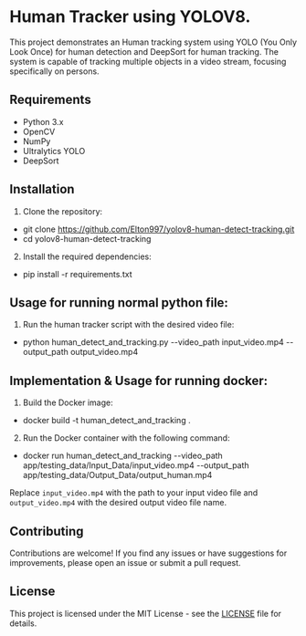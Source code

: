 # Human Tracker using YOLOV8.

This project demonstrates an Human tracking system using YOLO (You Only Look Once) for human detection and DeepSort for human tracking. The system is capable of tracking multiple objects in a video stream, focusing specifically on persons.

## Requirements

- Python 3.x
- OpenCV
- NumPy
- Ultralytics YOLO
- DeepSort

## Installation

1. Clone the repository:
- git clone https://github.com/Elton997/yolov8-human-detect-tracking.git
- cd yolov8-human-detect-tracking

2. Install the required dependencies:
- pip install -r requirements.txt


## Usage for running normal python file:

1. Run the human tracker script with the desired video file:
- python human_detect_and_tracking.py --video_path input_video.mp4 --output_path output_video.mp4

## Implementation & Usage for running docker:

1. Build the Docker image:
- docker build -t human_detect_and_tracking .

2. Run the Docker container with the following command:
- docker run human_detect_and_tracking --video_path app/testing_data/Input_Data/input_video.mp4 --output_path app/testing_data/Output_Data/output_human.mp4

Replace `input_video.mp4` with the path to your input video file and `output_video.mp4` with the desired output video file name.

## Contributing

Contributions are welcome! If you find any issues or have suggestions for improvements, please open an issue or submit a pull request.

## License

This project is licensed under the MIT License - see the [LICENSE](LICENSE) file for details.
